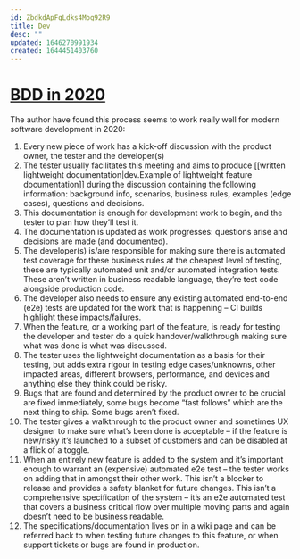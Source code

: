 ```yaml
---
id: ZbdkdApFqLdks4Moq92R9
title: Dev
desc: ""
updated: 1646270991934
created: 1644451403760
---
```


# [BDD in 2020](https://alisterbscott.com/2020/05/28/bdd-in-2020/)

The author have found this process seems to work really well for modern software development in 2020:

1. Every new piece of work has a kick-off discussion with the product owner, the tester and the developer(s)
2. The tester usually facilitates this meeting and aims to produce [[written lightweight documentation|dev.Example of lightweight feature documentation]] during the discussion containing the following information: background info, scenarios, business rules, examples (edge cases), questions and decisions.
3. This documentation is enough for development work to begin, and the tester to plan how they’ll test it.
4. The documentation is updated as work progresses: questions arise and decisions are made (and documented).
5. The developer(s) is/are responsible for making sure there is automated test coverage for these business rules at the cheapest level of testing, these are typically automated unit and/or automated integration tests. These aren’t written in business readable language, they’re test code alongside production code.
6. The developer also needs to ensure any existing automated end-to-end (e2e) tests are updated for the work that is happening – CI builds highlight these impacts/failures.
7. When the feature, or a working part of the feature, is ready for testing the developer and tester do a quick handover/walkthrough making sure what was done is what was discussed.
8. The tester uses the lightweight documentation as a basis for their testing, but adds extra rigour in testing edge cases/unknowns, other impacted areas, different browsers, performance, and devices and anything else they think could be risky.
9. Bugs that are found and determined by the product owner to be crucial are fixed immediately, some bugs become “fast follows” which are the next thing to ship. Some bugs aren’t fixed.
10. The tester gives a walkthrough to the product owner and sometimes UX designer to make sure what’s been done is acceptable – if the feature is new/risky it’s launched to a subset of customers and can be disabled at a flick of a toggle.
11. When an entirely new feature is added to the system and it’s important enough to warrant an (expensive) automated e2e test – the tester works on adding that in amongst their other work. This isn’t a blocker to release and provides a safety blanket for future changes. This isn’t a comprehensive specification of the system – it’s an e2e automated test that covers a business critical flow over multiple moving parts and again doesn’t need to be business readable.
12. The specifications/documentation lives on in a wiki page and can be referred back to when testing future changes to this feature, or when support tickets or bugs are found in production.
